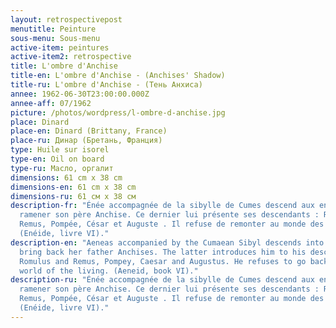 ```yaml
---
layout: retrospectivepost
menutitle: Peinture
sous-menu: Sous-menu
active-item: peintures
active-item2: retrospective
title: L'ombre d'Anchise
title-en: L'ombre d'Anchise - (Anchises' Shadow)
title-ru: L'ombre d'Anchise - (Тень Aнхиса)
annee: 1962-06-30T23:00:00.000Z
annee-aff: 07/1962
picture: /photos/wordpress/l-ombre-d-anchise.jpg
place: Dinard
place-en: Dinard (Brittany, France)
place-ru: Динар (Бретань, Франция)
type: Huile sur isorel
type-en: Oil on board
type-ru: Масло, оргалит
dimensions: 61 cm x 38 cm
dimensions-en: 61 cm x 38 cm
dimensions-ru: 61 см x 38 см
description-fr: "Énée accompagnée de la sibylle de Cumes descend aux enfers pour
  ramener son père Anchise. Ce dernier lui présente ses descendants : Romulus et
  Remus, Pompée, César et Auguste . Il refuse de remonter au monde des vivants.
  (Enéide, livre VI)."
description-en: "Aeneas accompanied by the Cumaean Sibyl descends into hell to
  bring back her father Anchises. The latter introduces him to his descendants:
  Romulus and Remus, Pompey, Caesar and Augustus. He refuses to go back to the
  world of the living. (Aeneid, book VI)."
description-ru: "Énée accompagnée de la sibylle de Cumes descend aux enfers pour
  ramener son père Anchise. Ce dernier lui présente ses descendants : Romulus et
  Remus, Pompée, César et Auguste . Il refuse de remonter au monde des vivants.
  (Enéide, livre VI)."
---
```


